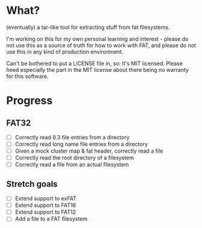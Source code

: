 What?
=====

(eventually) a tar-like tool for extracting stuff from fat filesystems.

I'm working on this for my own personal learning and interest - please do not
use this as a source of truth for how to work with FAT, and please do not use
this in any kind of production environment.

Can't be bothered to put a LICENSE file in, so: It's MIT licensed. Please heed
especially the part in the MIT license about there being no warranty for this
software.

Progress
========

FAT32
-----

* [ ] Correctly read 8.3 file entries from a directory
* [ ] Correctly read long name file entries from a directory
* [ ] Given a mock cluster map & fat header, correctly read a file
* [ ] Correctly read the root directory of a filesystem
* [ ] Correctly read a file from an actual filesystem

Stretch goals
-------------

* [ ] Extend support to exFAT
* [ ] Extend support to FAT16
* [ ] Extend support to FAT12
* [ ] Add a file to a FAT filesystem
